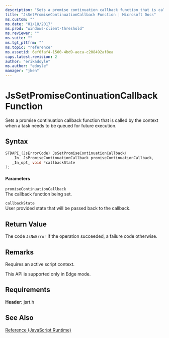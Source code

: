 ```yaml
---
description: "Sets a promise continuation callback function that is called by the context when a task needs to be queued for future execution."
title: "JsSetPromiseContinuationCallback Function | Microsoft Docs"
ms.custom: ""
ms.date: "01/18/2017"
ms.prod: "windows-client-threshold"
ms.reviewer: ""
ms.suite: ""
ms.tgt_pltfrm: ""
ms.topic: "reference"
ms.assetid: 6ef0faf4-1500-4bd9-aeca-c208492af8ea
caps.latest.revision: 2
author: "erikadoyle"
ms.author: "edoyle"
manager: "jken"
---
```

# JsSetPromiseContinuationCallback Function
Sets a promise continuation callback function that is called by the context when a task needs to be queued for future execution.  
  
## Syntax  
  
```cpp  
STDAPI_(JsErrorCode) JsSetPromiseContinuationCallback(  
   _In_ JsPromiseContinuationCallback promiseContinuationCallback,  
   _In_opt_ void *callbackState  
);  
```  
  
#### Parameters  
 `promiseContinuationCallback`  
 The callback function being set.  
  
 `callbackState`  
 User provided state that will be passed back to the callback.  
  
## Return Value  
 The code `JsNoError` if the operation succeeded, a failure code otherwise.  
  
## Remarks  
 Requires an active script context.  
  
 This API is supported only in Edge mode.  
  
## Requirements  
 **Header:** jsrt.h  
  
## See Also  
 [Reference (JavaScript Runtime)](../chakra-hosting/reference-javascript-runtime.md)